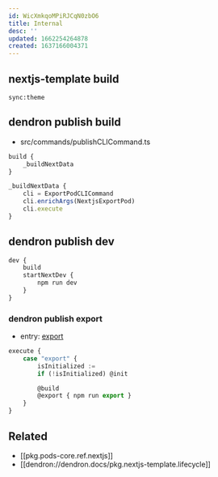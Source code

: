 ```yaml
---
id: WicXmkqoMPiRJCqN0zbO6
title: Internal
desc: ''
updated: 1662254264878
created: 1637166004371
---
```


## nextjs-template build

```
sync:theme
```


## dendron publish build

- src/commands/publishCLICommand.ts

```ts
build {
    _buildNextData
}

_buildNextData {
    cli = ExportPodCLICommand
    cli.enrichArgs(NextjsExportPod)
    cli.execute
}
```

## dendron publish dev

```ts
dev {
    build
    startNextDev {
        npm run dev
    }
}
```

### dendron publish export

- entry: [export](https://github.com/dendronhq/dendron/blob/cba633e4568601485e0cea1ab382e9dd3fbaa305/packages/dendron-cli/src/commands/publishCLICommand.ts#L434)
```ts
execute {
    case "export" {
        isInitialized :=
        if (!isInitialized) @init

        @build
        @export { npm run export }
    }
}

```

## Related
- [[pkg.pods-core.ref.nextjs]]
- [[dendron://dendron.docs/pkg.nextjs-template.lifecycle]]